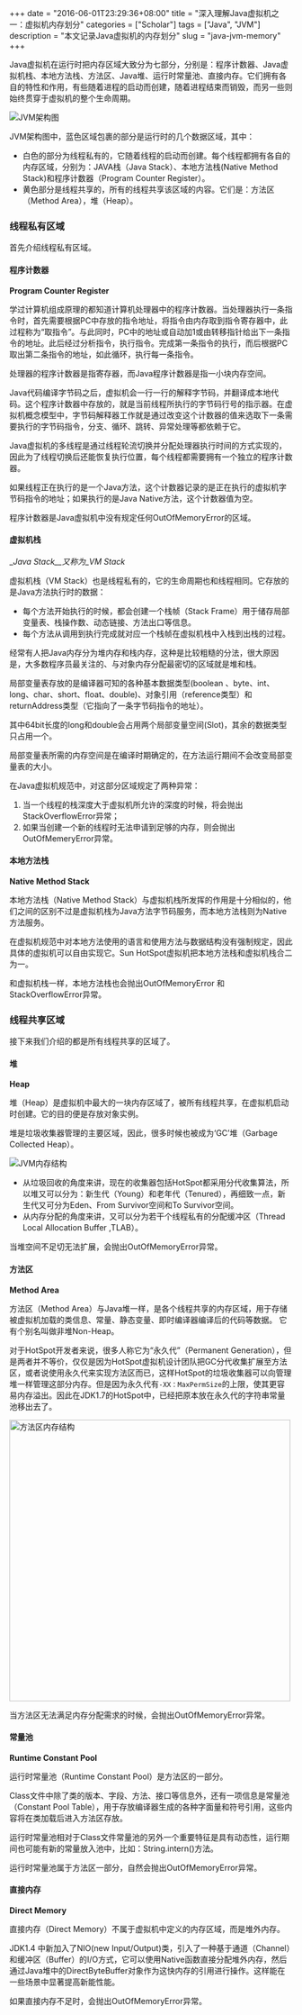 +++
date = "2016-06-01T23:29:36+08:00"
title = "深入理解Java虚拟机之一：虚拟机内存划分"
categories = ["Scholar"]
tags = ["Java", "JVM"]
description = "本文记录Java虚拟机的内存划分"
slug = "java-jvm-memory"
+++

Java虚拟机在运行时把内存区域大致分为七部分，分别是：程序计数器、Java虚拟机栈、本地方法栈、方法区、Java堆、运行时常量池、直接内存。它们拥有各自的特性和作用，有些随着进程的启动而创建，随着进程结束而销毁，而另一些则始终贯穿于虚拟机的整个生命周期。

![JVM架构图](/images/jvm_architecture.png "JVM architecture")

JVM架构图中，蓝色区域包裹的部分是运行时的几个数据区域，其中：
* 白色的部分为线程私有的，它随着线程的启动而创建。每个线程都拥有各自的内存区域，分别为：JAVA栈（Java Stack）、本地方法栈(Native Method Stack)和程序计数器（Program Counter Register）。
* 黄色部分是线程共享的，所有的线程共享该区域的内容。它们是：方法区（Method Area），堆（Heap）。

### 线程私有区域

首先介绍线程私有区域。

#### 程序计数器

__Program Counter Register__

学过计算机组成原理的都知道计算机处理器中的程序计数器。当处理器执行一条指令时，首先需要根据PC中存放的指令地址，将指令由内存取到指令寄存器中，此过程称为“取指令”。与此同时，PC中的地址或自动加1或由转移指针给出下一条指令的地址。此后经过分析指令，执行指令。完成第一条指令的执行，而后根据PC取出第二条指令的地址，如此循环，执行每一条指令。

处理器的程序计数器是指寄存器，而Java程序计数器是指一小块内存空间。

Java代码编译字节码之后，虚拟机会一行一行的解释字节码，并翻译成本地代码。这个程序计数器中存放的，就是当前线程所执行的字节码行号的指示器。在虚拟机概念模型中，字节码解释器工作就是通过改变这个计数器的值来选取下一条需要执行的字节码指令，分支、循环、跳转、异常处理等都依赖于它。

Java虚拟机的多线程是通过线程轮流切换并分配处理器执行时间的方式实现的，因此为了线程切换后还能恢复执行位置，每个线程都需要拥有一个独立的程序计数器。

如果线程正在执行的是一个Java方法，这个计数器记录的是正在执行的虚拟机字节码指令的地址；如果执行的是Java Native方法，这个计数器值为空。

程序计数器是Java虚拟机中没有规定任何OutOfMemoryError的区域。
 
#### 虚拟机栈

__Java Stack__又称为_VM Stack_

虚拟机栈（VM Stack）也是线程私有的，它的生命周期也和线程相同。它存放的是Java方法执行时的数据：
* 每个方法开始执行的时候，都会创建一个栈帧（Stack Frame）用于储存局部变量表、栈操作数、动态链接、方法出口等信息。
* 每个方法从调用到执行完成就对应一个栈帧在虚拟机栈中入栈到出栈的过程。

经常有人把Java内存分为堆内存和栈内存，这种是比较粗糙的分法，很大原因是，大多数程序员最关注的、与对象内存分配最密切的区域就是堆和栈。

局部变量表存放的是编译器可知的各种基本数据类型(boolean 、byte、int、long、char、short、float、double)、对象引用（reference类型）和returnAddress类型（它指向了一条字节码指令的地址）。

其中64bit长度的long和double会占用两个局部变量空间(Slot)，其余的数据类型只占用一个。

局部变量表所需的内存空间是在编译时期确定的，在方法运行期间不会改变局部变量表的大小。

在Java虚拟机规范中，对这部分区域规定了两种异常：

1. 当一个线程的栈深度大于虚拟机所允许的深度的时候，将会抛出StackOverflowError异常；
2. 如果当创建一个新的线程时无法申请到足够的内存，则会抛出OutOfMemeryError异常。

#### 本地方法栈

__Native Method Stack__

本地方法栈（Native Method Stack）与虚拟机栈所发挥的作用是十分相似的，他们之间的区别不过是虚拟机栈为Java方法字节码服务，而本地方法栈则为Native方法服务。

在虚拟机规范中对本地方法使用的语言和使用方法与数据结构没有强制规定，因此具体的虚拟机可以自由实现它。Sun HotSpot虚拟机把本地方法栈和虚拟机栈合二为一。

和虚拟机栈一样，本地方法栈也会抛出OutOfMemoryError 和 StackOverflowError异常。

### 线程共享区域

接下来我们介绍的都是所有线程共享的区域了。

#### 堆

__Heap__

堆（Heap）是虚拟机中最大的一块内存区域了，被所有线程共享，在虚拟机启动时创建。它的目的便是存放对象实例。

堆是垃圾收集器管理的主要区域，因此，很多时候也被成为‘GC’堆（Garbage Collected Heap）。

![JVM内存结构](/images/jvm_memory_structure.png "JVM memery structure")

* 从垃圾回收的角度来讲，现在的收集器包括HotSpot都采用分代收集算法，所以堆又可以分为：新生代（Young）和老年代（Tenured），再细致一点，新生代又可分为Eden、From Survivor空间和To Survivor空间。
* 从内存分配的角度来讲，又可以分为若干个线程私有的分配缓冲区（Thread Local Allocation Buffer ,TLAB）。

当堆空间不足切无法扩展，会抛出OutOfMemoryError异常。
 
#### 方法区

__Method Area__

方法区（Method Area）与Java堆一样，是各个线程共享的内存区域，用于存储被虚拟机加载的类信息、常量、静态变量、即时编译器编译后的代码等数据。
它有个别名叫做非堆Non-Heap。

对于HotSpot开发者来说，很多人称它为“永久代”（Permanent Generation），但是两者并不等价，仅仅是因为HotSpot虚拟机设计团队把GC分代收集扩展至方法区，或者说使用永久代来实现方法区而已，这样HotSpot的垃圾收集器可以向管理堆一样管理这部分内存。但是因为永久代有`-XX：MaxPermSize`的上限，使其更容易内存溢出。因此在JDK1.7的HotSpot中，已经把原本放在永久代的字符串常量池移出去了。

<img src="/images/jvm-method-area.jpg" alt="方法区内存结构" style="width: 500px;"/>

当方法区无法满足内存分配需求的时候，会抛出OutOfMemoryError异常。

#### 常量池

__Runtime Constant Pool__

运行时常量池（Runtime Constant Pool）是方法区的一部分。

Class文件中除了类的版本、字段、方法、接口等信息外，还有一项信息是常量池（Constant Pool Table），用于存放编译器生成的各种字面量和符号引用，这些内容将在类加载后进入方法区存放。

运行时常量池相对于Class文件常量池的另外一个重要特征是具有动态性，运行期间也可能有新的常量放入池中，比如：String.intern()方法。

运行时常量池属于方法区一部分，自然会抛出OutOfMemoryError异常。

#### 直接内存

__Direct Memory__

直接内存（Direct Memory）不属于虚拟机中定义的内存区域，而是堆外内存。

JDK1.4 中新加入了NIO(new Input/Output)类，引入了一种基于通道（Channel）和缓冲区（Buffer）的I/O方式，它可以使用Native函数直接分配堆外内存，然后通过Java堆中的DirectByteBuffer对象作为这快内存的引用进行操作。这样能在一些场景中显著提高新能性能。

如果直接内存不足时，会抛出OutOfMemoryError异常。
